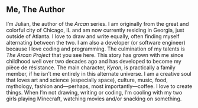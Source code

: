 ## Me, The Author

I’m Julian, the author of the _Arcan_ series. I am originally from the great and colorful city of Chicago, IL and am now currently residing in Georgia, just outside of Atlanta. I love to draw and write equally, often finding myself alternating between the two. I am also a developer (or software engineer) because I love coding and programming. The culmination of my talents is _The Arcan Project_ that you see here. This story has grown with me since childhood well over two decades ago and has developed to become my pièce de résistance. The main character, _Kyran_, is practically a family member, if he isn’t me entirely in this alternate universe.
I am a creative soul that loves art and science (especially space), culture, music, food, mythology, fashion and—perhaps, most importantly—coffee. I love to create things. When I’m not drawing, writing or coding, I’m cooling with my two girls playing Minecraft, watching movies and/or snacking on something.
